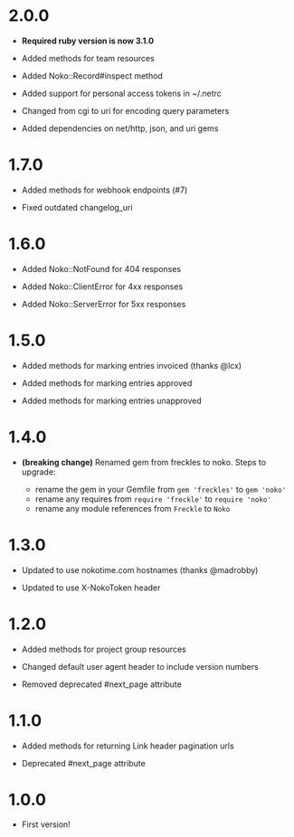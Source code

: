 # 2.0.0

* **Required ruby version is now 3.1.0**

* Added methods for team resources

* Added Noko::Record#inspect method

* Added support for personal access tokens in ~/.netrc

* Changed from cgi to uri for encoding query parameters

* Added dependencies on net/http, json, and uri gems

# 1.7.0

* Added methods for webhook endpoints (#7)

* Fixed outdated changelog_uri

# 1.6.0

* Added Noko::NotFound for 404 responses

* Added Noko::ClientError for 4xx responses

* Added Noko::ServerError for 5xx responses

# 1.5.0

* Added methods for marking entries invoiced (thanks @lcx)

* Added methods for marking entries approved

* Added methods for marking entries unapproved

# 1.4.0

* **(breaking change)** Renamed gem from freckles to noko. Steps to upgrade:

  - rename the gem in your Gemfile from `gem 'freckles'` to `gem 'noko'`
  - rename any requires from `require 'freckle'` to `require 'noko'`
  - rename any module references from `Freckle` to `Noko`

# 1.3.0

* Updated to use nokotime.com hostnames (thanks @madrobby)

* Updated to use X-NokoToken header

# 1.2.0

* Added methods for project group resources

* Changed default user agent header to include version numbers

* Removed deprecated #next_page attribute

# 1.1.0

* Added methods for returning Link header pagination urls

* Deprecated #next_page attribute

# 1.0.0

* First version!
